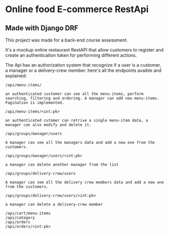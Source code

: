 # Online food E-commerce RestApi
## Made with Django DRF

This project was made for a back-end course assessment.

It's a mockup online restaurant RestAPI that allow customers to register and create an authentication token for performing different actions.

The Api has an authorization system that recognize if a user is a customer, a manager or a delivery-crew member.
here's all the endpoints avaible and explained:

    /api/menu-items/
    
    an authenticated customer can see all the menu-items, perform searching, filtering and ordering. A manager can add new menu-items. Pagination is implemented.
    
    /api/menu-items/<int:pk>
    
    an authenticated cutomer can retrive a single menu-item data, a manager can also modify and delete it.
    
    /api/groups/manager/users
    
    A manager can see all the managers data and add a new one from the customers.
    
    /api/groups/manager/users/<int:pk>
    
    a manager can delete another manager from the list
    
    /api/groups/delivery-crew/users
    
    A manager can see all the delivery crew members data and add a new one from the customers.
    
    /api/groups/delivery-crew/users/<int:pk>
    
    a manager can delete a delivery-crew member
    
    /api/cart/menu-items
    /api/category
    /api/orders
    /api/orders/<int:pk>
